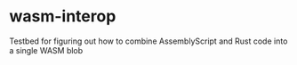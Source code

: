 # wasm-interop
Testbed for figuring out how to combine AssemblyScript and Rust code into a single WASM blob
